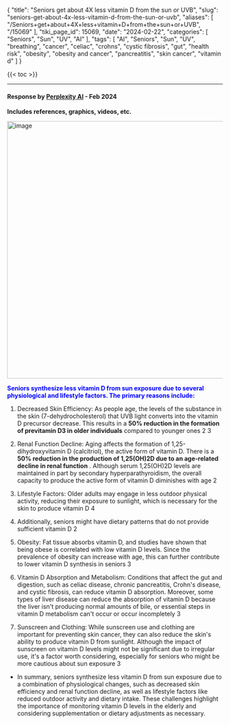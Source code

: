 {
    "title": "Seniors get about 4X less vitamin D from the sun or UVB",
    "slug": "seniors-get-about-4x-less-vitamin-d-from-the-sun-or-uvb",
    "aliases": [
        "/Seniors+get+about+4X+less+vitamin+D+from+the+sun+or+UVB",
        "/15069"
    ],
    "tiki_page_id": 15069,
    "date": "2024-02-22",
    "categories": [
        "Seniors",
        "Sun",
        "UV",
        "AI"
    ],
    "tags": [
        "AI",
        "Seniors",
        "Sun",
        "UV",
        "breathing",
        "cancer",
        "celiac",
        "crohns",
        "cystic fibrosis",
        "gut",
        "health risk",
        "obesity",
        "obesity and cancer",
        "pancreatitis",
        "skin cancer",
        "vitamin d"
    ]
}


{{< toc >}}

---

#### Response by [Perplexity AI](https://www.perplexity.ai/search/Why-do-seniors-DafRqSksSvqBhWpNdsmybg?s=c) - Feb 2024

 **Includes references, graphics, videos, etc.** 

<img src="https://d378j1rmrlek7x.cloudfront.net/attachments/png/seniors-perplexity.png" alt="image" width="600">

 **<span style="color:#00F;">Seniors synthesize less vitamin D from sun exposure due to several physiological and lifestyle factors. The primary reasons include:</span>** 

1. Decreased Skin Efficiency: As people age, the levels of the substance in the skin (7-dehydrocholesterol) that UVB light converts into the vitamin D precursor decrease. This results in a  **50% reduction in the formation of previtamin D3 in older individuals**  compared to younger ones 2 3

1. Renal Function Decline: Aging affects the formation of 1,25-dihydroxyvitamin D (calcitriol), the active form of vitamin D. There is a  **50% reduction in the production of 1,25(OH)2D due to an age-related decline in renal function** . Although serum 1,25(OH)2D levels are maintained in part by secondary hyperparathyroidism, the overall capacity to produce the active form of vitamin D diminishes with age 2

1. Lifestyle Factors: Older adults may engage in less outdoor physical activity, reducing their exposure to sunlight, which is necessary for the skin to produce vitamin D 4

1. Additionally, seniors might have dietary patterns that do not provide sufficient vitamin D 2

1. Obesity: Fat tissue absorbs vitamin D, and studies have shown that being obese is correlated with low vitamin D levels. Since the prevalence of obesity can increase with age, this can further contribute to lower vitamin D synthesis in seniors 3

1. Vitamin D Absorption and Metabolism: Conditions that affect the gut and digestion, such as celiac disease, chronic pancreatitis, Crohn's disease, and cystic fibrosis, can reduce vitamin D absorption. Moreover, some types of liver disease can reduce the absorption of vitamin D because the liver isn't producing normal amounts of bile, or essential steps in vitamin D metabolism can't occur or occur incompletely 3

1. Sunscreen and Clothing: While sunscreen use and clothing are important for preventing skin cancer, they can also reduce the skin's ability to produce vitamin D from sunlight. Although the impact of sunscreen on vitamin D levels might not be significant due to irregular use, it's a factor worth considering, especially for seniors who might be more cautious about sun exposure 3

* In summary, seniors synthesize less vitamin D from sun exposure due to a combination of physiological changes, such as decreased skin efficiency and renal function decline, as well as lifestyle factors like reduced outdoor activity and dietary intake. These challenges highlight the importance of monitoring vitamin D levels in the elderly and considering supplementation or dietary adjustments as necessary.